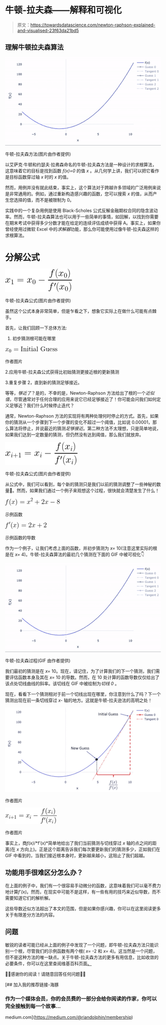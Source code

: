 # 牛顿-拉夫森——解释和可视化

> 原文：<https://towardsdatascience.com/newton-raphson-explained-and-visualised-23f63da21bd5>

## 理解牛顿拉夫森算法

![](img/dfb6e7907e821c2a68a29b0be01d6713.png)

牛顿-拉夫森方法(图片由作者提供)

以艾萨克·牛顿和约瑟夫·拉弗森命名的牛顿-拉夫森方法是一种设计的求根算法，这意味着它的目标是找到函数 *f(x)=0* 的值 *x* 。从几何学上讲，我们可以把它看作是目标函数穿过轴 *x* 时的 *x* 的值。

然而，用例并没有就此结束，事实上，这个算法对于跨越许多领域的广泛用例来说是非常通用的。例如，通过重新构造感兴趣的函数，您可以搜索 *x* 的值，从而产生您选择的值，而不是被限制为 0。

实践中的一个复杂用例是使用 Black-Scholes 公式反解金融期权合同的隐含波动率。然而，牛顿-拉夫森算法也可以用于一些简单的事情，如回解，以找到你需要在期末考试中获得多少分数才能在给定的连续评估成绩中获得 A。事实上，如果你曾经使用过微软 Excel 中的*求解器*功能，那么你可能使用过像牛顿-拉夫森这样的求根算法。

# 分解公式

![](img/767242342e31079022698800ac65b792.png)

牛顿-拉夫森公式(图片由作者提供)

虽然这个公式本身非常简单，但是乍看之下，想象它实际上在做什么可能有点棘手。

首先，让我们回顾一下总体方法:

1.  初步猜测根可能在哪里

![](img/872af81eacefa03f9eb4b26bde8f89e2.png)

作者图片

2.应用牛顿-拉夫森公式获得比初始猜测更接近根的更新猜测

3.重复步骤 2，直到新的猜测足够接近。

等等，*够近了*？是的，不幸的是，Newton-Raphson 方法给出了根的一个*近似值*，尽管通常对于任何合理的应用来说它已经足够接近了！你可能会问我们如何定义足够近？我们什么时候停止迭代？

通常，Newton-Raphson 方法的实现将有两种处理何时停止的方式。首先，如果你的猜测从一个步骤到下一个步骤的变化不超过一个阈值，比如说 0.00001，那么算法将停止，并说最近的猜测*足够接近*。第二种方法不太理想，只是简单地说，如果我们达到一定数量的猜测，但仍然没有达到阈值，那么我们就放弃。

![](img/e72e37f6bad0d49fa63bf2ae0c256297.png)

牛顿-拉夫森公式(图片由作者提供)

从公式中，我们可以看到，每个新的猜测只是我们以前的猜测调整了一些神秘的数量🔮。然而，如果我们通过一个例子来观想这个过程，很快就会清楚发生了什么！

![](img/9322b50acacc37ee999dd76c352dd39d.png)

示例函数

![](img/f0a4ca21a35dacd6c5bcf1a5f04bb5aa.png)

示例函数的导数

作为一个例子，让我们考虑上面的函数，并初步猜测为 *x=* 10(注意这里实际的根是在 *x=* 4)。牛顿-拉夫森算法的最初几个猜测在下面的 GIF 中被可视化👇

![](img/dfb6e7907e821c2a68a29b0be01d6713.png)

牛顿-拉夫森过程(GIF 由作者提供)

我们最初的猜测是在 *x=* 10。现在，请记住，为了计算我们的下一个猜测，我们需要评估函数本身及其在 *x=* 10 的导数。然而，在 10 处计算的函数导数仅仅给出了该点处切线曲线的斜率。该切线在 GIF 中被绘制为*切线 0* 。

现在，看看下一个猜测相对于前一个切线出现在哪里，你注意到什么了吗？下一个猜测出现在前一条切线穿过 *x-* 轴的地方。这就是牛顿-拉夫逊法的高明之处！

![](img/8e2fd2d9cb05c8928cc32427ee178e9f.png)

作者图片

![](img/e962c1bfa6e88a4fd8fc08f7c09681ee.png)

作者图片

事实上，商*f(x)*/*f’(x)*简单地给出了我们当前猜测与切线穿过 *x* 轴的点之间的距离(在 *x* 方向上)。正是这个距离告诉我们每次要更新我们的猜测多少，正如我们在 GIF 中看到的，当我们接近根本身时，更新越来越小，这阻止了我们超越。

## 功能用手很难区分怎么办？

在上面的例子中，我们有一个很容易手动微分的函数，这意味着我们可以毫不费力地计算*f’(x)*。然而，在现实中可能不是这样，有一些有用的技巧来近似导数，而不需要知道它们的解析解。

这些导数近似方法超出了本文的范围，但是如果你感兴趣，你可以在这里阅读更多关于有限差分方法的内容。

## 问题

敏锐的读者可能已经从上面的例子中发现了一个问题，即牛顿-拉夫森方法只能识别一个根，尽管我们的示例函数有两个根( *x=* -2 和 *x=* 4)。这当然是一个问题，但不是这种方法的唯一缺点。关于牛顿-拉夫森方法的更多有用信息，比如收敛的必要条件，你可以在这里查阅维基百科页面[。](https://en.wikipedia.org/wiki/Newton%27s_method)

🙋‍♂️感谢你的阅读！请随意回答任何问题🙋‍♀️

[](https://medium.com/@riandolphin/membership) [## 加入我的推荐链接-海豚

### 作为一个媒体会员，你的会员费的一部分会给你阅读的作家，你可以完全接触到每一个故事…

medium.com](https://medium.com/@riandolphin/membership)